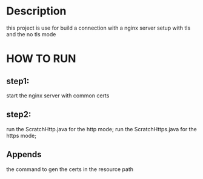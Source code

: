 # Description

this project is use for build a connection with a nginx server setup with tls and the no tls mode

# HOW TO RUN

## step1:

start the nginx server with common certs

## step2:

run the ScratchHttp.java for the http mode; run the ScratchHttps.java for the https mode;

## Appends

the command to gen the certs in the resource path


